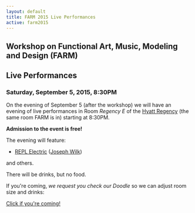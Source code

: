 ```yaml
---
layout: default
title: FARM 2015 Live Performances
active: farm2015
---
```


## Workshop on Functional Art, Music, Modeling and Design (FARM)

## Live Performances

### **Saturday, September 5, 2015, 8:30PM**

On the evening of September 5 (after the workshop) we will have an
evening of live performances in Room *Regency E* of the [Hyatt
Regency](http://vancouver.hyatt.com/en/hotel/home.html) (the same room
FARM is in) starting at 8:30PM.

**Admission to the event is free!**

The evening will feature:

* [REPL Electric](http://www.repl-electric.com/) ([Joseph
  Wilk](http://blog.josephwilk.net/))

and others.

There will be drinks, but no food.

If you're coming, *we request you check our Doodle* so we can adjust
room size and drinks:

[Click if you're coming!](http://doodle.com/poll/x867iniybmkue2st)

